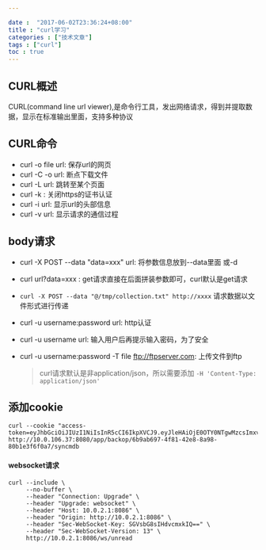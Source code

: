 ```yaml
---

date :  "2017-06-02T23:36:24+08:00" 
title : "curl学习" 
categories : ["技术文章"] 
tags : ["curl"] 
toc : true
---
```


CURL概述
--------

CURL(command line url viewer),是命令行工具，发出网络请求，得到并提取数据，显示在标准输出里面，支持多种协议

CURL命令
--------

-   curl -o file url: 保存url的网页
-   curl -C -o url: 断点下载文件
-   curl -L url: 跳转至某个页面
-   curl -k : 关闭https的证书认证
-   curl -i url: 显示url的头部信息
-   curl -v url: 显示请求的通信过程

body请求
--------

- curl -X POST --data "data=xxx" url: 将参数信息放到--data里面 或-d

- curl url?data=xxx : get请求直接在后面拼装参数即可，curl默认是get请求

- `curl -X POST --data "@/tmp/collection.txt" http://xxxx`  请求数据以文件形式进行传递

- curl -u username:password url: http认证

- curl -u username url: 输入用户后再提示输入密码，为了安全

-   curl -u username:password -T file <ftp://ftpserver.com>:
    上传文件到ftp
    
    > curl请求默认是非application/json，所以需要添加 `-H 'Content-Type: application/json'`

添加cookie
----------

``` shell
curl --cookie "access-token=eyJhbGciOiJIUzI1NiIsInR5cCI6IkpXVCJ9.eyJleHAiOjE0OTY0NTgwMzcsImxvZ2luTmFtZSI6ImFkbWluIiwibmFtZUNOIjoi57O757uf566h55CG5ZGYIiwidGltZW91dCI6MjQsInVzZXJJZCI6IjU3M2E0Njk4ZTRiMGQ5MDY2OGJjOWYwMyIsInVzZXJOYW1lIjoiYWRtaW4ifQ.DuWu64q_xiTHJFxQ8X9nMlGwFo82UtP_-2axvKgWois"  http://10.0.106.37:8080/app/backop/6b9ab697-4f81-42e8-8a98-80b1e3f6f0a7/syncmdb
```

#### websocket请求

```shell
curl --include \
     --no-buffer \
     --header "Connection: Upgrade" \
     --header "Upgrade: websocket" \
     --header "Host: 10.0.2.1:8086" \
     --header "Origin: http://10.0.2.1:8086" \
     --header "Sec-WebSocket-Key: SGVsbG8sIHdvcmxkIQ==" \
     --header "Sec-WebSocket-Version: 13" \
     http://10.0.2.1:8086/ws/unread
```

